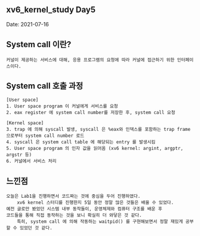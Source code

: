 ## xv6_kernel_study Day5
  
Date: 2021-07-16

## System call 이란? 
	커널이 제공하는 서비스에 대해, 응용 프로그램의 요청에 따라 커널에 접근하기 위한 인터페이스이다. 

## System call 호출 과정 
	
	[User space] 
	1. User space program 이 커널에게 서비스를 요청  
	2. eax register 에 system call number를 저장한 후, system call 요청   
	
	[Kernel space]
	3. trap 에 의해 syscall 발생, syscall 은 %eax와 인덱스를 포함하는 trap frame 으로부터 system call number 로드  
	4. syscall 은 system call table 에 해당되는 entry 를 발생시킴  
	5. User space program 의 인자 값을 읽어옴 (xv6 kernel: argint, argptr, argstr 등) 
	6. 커널에서 서비스 처리 
   
## 느낀점
	오늘은 Lab1을 진행하면서 코드짜는 것에 중심을 두어 진행하였다.   
        xv6 kernel 스터디를 진행한지 5일 동안 정말 많은 것들은 배울 수 있었다.   
  	예전 글로만 봤었던 시스템 내부 동작들이, 운영체제와 컴퓨터 구조를 배운 후   
	코드들을 통해 직접 동작하는 것을 보니 확실히 더 와닿은 것 같다.  
        특히, system call 에 의해 작동하는 waitpid() 를 구현해보면서 정말 재밌게 공부할 수 있었던 것 같다.    	

